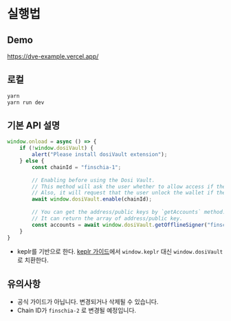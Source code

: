 # 실행법

## Demo

<https://dve-example.vercel.app/>

## 로컬

```bash
yarn
yarn run dev
```

## 기본 API 설명

```javascript
window.onload = async () => {
    if (!window.dosiVault) {
        alert("Please install dosiVault extension");
    } else {
        const chainId = "finschia-1";
 
        // Enabling before using the Dosi Vault.
        // This method will ask the user whether to allow access if they haven't visited this website.
        // Also, it will request that the user unlock the wallet if the wallet is locked.
        await window.dosiVault.enable(chainId);
    
        // You can get the address/public keys by `getAccounts` method.
        // It can return the array of address/public key.
        const accounts = await window.dosiVault.getOfflineSigner("finschia-1").getAccounts();
    }
}
```

- keplr를 기반으로 한다. [keplr 가이드](https://docs.keplr.app/api/)에서 `window.keplr` 대신 `window.dosiVault` 로 치환한다.


## 유의사항

- 공식 가이드가 아닙니다. 변경되거나 삭제될 수 있습니다.
- Chain ID가 `finschia-2` 로 변경될 예정입니다.
